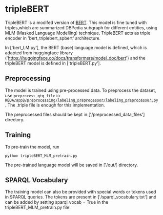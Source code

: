 # tripleBERT
TripleBERT is a modifed version of [BERT](https://arxiv.org/abs/1810.04805). This model is fine tuned with triples,which are summarized DBPedia subgraph for different entities, using MLM (Masked Language Modelling) technique.
TripleBERT acts as triple encoder in 'bert_triplebert_spbert' architecture.

In ['bert_LM.py'], the BERT (base) language model is defined, which is adapted from huggingface library
('https://huggingface.co/docs/transformers/model_doc/bert') and the tripleBERT model is defined in ['tripleBERT.py'].


## Preprocessing
The model is trained using pre-processed data. To preprocess the dataset, use `preprocess_qtq_file` in 
[`KBQA/appB/preprocessing/labeling_preprocessor/labeling_preprocessor.py`](../../preprocessing/labeling_preprocessor/labeling_preprocessor.py). The .triple file is enough for this implementation.

The preprocessed files should be kept in ['/preprocessed_data_files'] directory.

## Training
To pre-train the model, run 
```
python tripleBERT_MLM_pretrain.py
```
The pre-trained language model will be saved in ['/out/] directory.

## SPARQL Vocabulary
The training model can also be provided with special words or tokens used in SPARQL queries. The tokens are present in ['/sparql_vocabulary.txt'] and can be added by setting sparql_vocab = True in the tripleBERT_MLM_pretrain.py file.